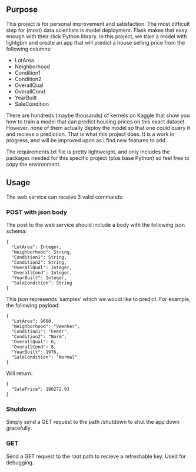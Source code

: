 Purpose
-------

This project is for personal improvement and satisfaction. The most
difficult step for (most) data scientists is model deployment. Flask
makes that easy enough with their slick Python library. In this project,
we train a model with lightgbm and create an app that will predict a
house selling price from the following columns:

-   LotArea
-   Neighborhood
-   Condition1
-   Condition2
-   OverallQual
-   OverallCond
-   YearBuilt
-   SaleCondition

There are hundreds (maybe thousands) of kernels on Kaggle that show you
how to train a model that can predict housing prices on this exact
dataset. However, none of them actually deploy the model so that one
could query it and recieve a prediction. That is what this project does.
It is a work in progress, and will be improved upon as I find new
features to add.

The requirements.txt file is pretty lightweight, and only includes the
packages needed for this specific project (plus base Python) so feel
free to copy the environment.

Usage
-----

The web service can receive 3 valid commands:

### POST with json body

The post to the web service should include a body with the following
json schema:

    {
      "LotArea": Integer,
      "Neighborhood": String,
      "Condition1": String,
      "Condition2": String,
      "OverallQual": Integer,
      "OverallCond": Integer,
      "YearBuilt": Integer,
      "SaleCondition": String
    }

This json represends ‘samples’ which we would like to predict. For
example, the following payload:

    {
      "LotArea": 9600,
      "Neighborhood": "Veenker",
      "Condition1": "Feedr",
      "Condition2": "Norm",
      "OverallQual": 6,
      "OverallCond": 8,
      "YearBuilt": 1976,
      "SaleCondition": "Normal"
    }

Will return:

    {
      "SalePrice": 186272.93
    }

### Shutdown

Simply send a GET request to the path /shutdown to shut the app down
gracefully.

### GET

Send a GET request to the root path to recieve a refreshable key. Used
for debugging.
